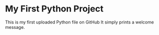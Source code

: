 # My First Python Project
This is my first uploaded Python file on GitHub
It simply prints a welcome message.
